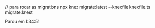 // para rodar as migrations
npx knex migrate:latest --knexfile knexfile.ts migrate:latest

Parou em 1:34:51
